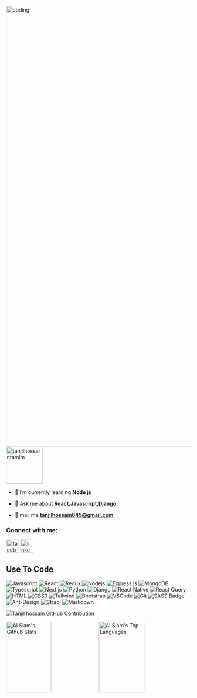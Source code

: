<img src="https://i.ibb.co/YZ5TNnR/github-header-image.png" align="right" alt="coding" width="1200">
<!-- <h1 align="center">Hi 👋, I'm Tanjil.</h1>
<h3 align="center">A passionate web developer from Bangladesh.</h3> -->
<p align="left"> <img src="https://komarev.com/ghpvc/?username=tanjilhossaintamim&label=Profile%20views&color=0e75b6&style=flat" alt="tanjilhossaintamim" width="100" /> </p>




- 🌱 I’m currently learning **Node js**

<!-- - 👨‍💻 All of my projects are available at [https://tanjilhossainportfolio.netlify.app/](https://tanjilhossainportfolio.netlify.app/) -->

- 💬 Ask me about **React,Javascript,Django.**

- 📧 mail me **tanjilhossain845@gmail.com**

<h3 align="left">Connect with me:</h3>
<p align="left">
<a href="https://fb.com/innosent.boy.Iam" target="_blank"><img src="https://img.shields.io/static/v1?message=facebook&logo=facebook&label=&color=4267B2&logoColor=white&labelColor=&style=for-the-badge" height="35" alt="facebook logo"  /></a>
<a href="https://linkedin.com/in/tanjil-hossain-4755b3264" target="_blank"><img src="https://img.shields.io/static/v1?message=LinkedIn&logo=linkedin&label=&color=0077B5&logoColor=white&labelColor=&style=for-the-badge" height="35" alt="linkedin logo"  /></a>
</p>


## Use To Code

![Javascript](https://img.shields.io/badge/Javascript-F0DB4F?style=for-the-badge&labelColor=black&logo=javascript&logoColor=F0DB4F)
![React](https://img.shields.io/badge/-React-61DBFB?style=for-the-badge&labelColor=black&logo=react&logoColor=61DBFB)
![Redux](https://img.shields.io/badge/Redux-593D88?style=for-the-badge&logo=redux&logoColor=white)
![Nodejs](https://img.shields.io/badge/Nodejs-3C873A?style=for-the-badge&labelColor=black&logo=node.js&logoColor=3C873A)
![Express.js](https://img.shields.io/badge/Express.js-000000?style=for-the-badge&logo=express&logoColor=white)
![MongoDB](https://img.shields.io/badge/MongoDB-4EA94B?style=for-the-badge&logo=mongodb&logoColor=white)
![Typescript](https://img.shields.io/badge/Typescript-007acc?style=for-the-badge&labelColor=black&logo=typescript&logoColor=007acc)
![Next.js](https://img.shields.io/badge/next.js-000000?style=for-the-badge&logo=nextdotjs&logoColor=white)
![Python](https://img.shields.io/badge/Python-055a9c?style=for-the-badge&labelColor=black&logo=Python&logoColor=055a9c)
![Django](https://img.shields.io/badge/Django-092e03?style=for-the-badge&labelColor=black&logo=Django&logoColor=092e03)
![React Native](https://img.shields.io/badge/React_Native-20232A?style=for-the-badge&logo=react&logoColor=61DAFB)
![React Query](https://img.shields.io/badge/-React_Query-FF4154?style=for-the-badge&logo=react%20query&logoColor=white)
![HTML](https://img.shields.io/badge/HTML5-E34F26?style=for-the-badge&logo=html5&logoColor=white)
![CSS3](https://img.shields.io/badge/CSS3-1572B6?style=for-the-badge&logo=css3&logoColor=white)
![Tailwind](https://img.shields.io/badge/Tailwind_CSS-092749?style=for-the-badge&logo=tailwindcss&logoColor=06B6D4&labelColor=000000)
![Bootstrap](https://img.shields.io/badge/Bootstrap-563D7C?style=for-the-badge&logo=bootstrap&logoColor=white)
![VSCode](https://img.shields.io/badge/Visual_Studio-0078d7?style=for-the-badge&logo=visual%20studio&logoColor=white)
![Git](https://img.shields.io/badge/Git-F05032?style=for-the-badge&logo=git&logoColor=white)
![SASS Badge](https://img.shields.io/badge/Sass-CC6699?style=for-the-badge&logo=sass&logoColor=white) 
![Ant-Design](https://img.shields.io/badge/AntDesign-0170FE?style=for-the-badge&logo=antdesign&logoColor=white) 
![Strapi](https://img.shields.io/badge/strapi-2E7EEA?style=for-the-badge&logo=strapi&logoColor=white) 
![Markdown](https://img.shields.io/badge/Markdown-000000?style=for-the-badge&logo=markdown&logoColor=white) 

<div align="left">
  
 <p align="left">
  <a href="https://github.com/Tanjilhossaintamim">
    <img src="https://github-profile-summary-cards.vercel.app/api/cards/profile-details?username=Tanjilhossaintamim&theme=radical" alt="Tanjil hossain GitHub Contribution"/>
  </a>
</p>
  
  <a> 
    <a href="https://github.com/Tanjilhossaintamim"><img alt="Al Siam's Github Stats" src="https://denvercoder1-github-readme-stats.vercel.app/api?username=Tanjilhossaintamim&show_icons=true&count_private=true&theme=react&border_color=7F3FBF&bg_color=0D1117&title_color=F85D7F&icon_color=F8D866" height="192px" width="49.5%"/></a>
  <a href="https://github.com/Tanjilhossaintamim"><img alt="Al Siam's Top Languages" src="https://denvercoder1-github-readme-stats.vercel.app/api/top-langs/?username=Tanjilhossaintamim&langs_count=8&layout=compact&theme=react&border_color=7F3FBF&bg_color=0D1117&title_color=F85D7F&icon_color=F8D866" height="192px" width="49.5%"/></a>
  <br/>
</a>
</div>






